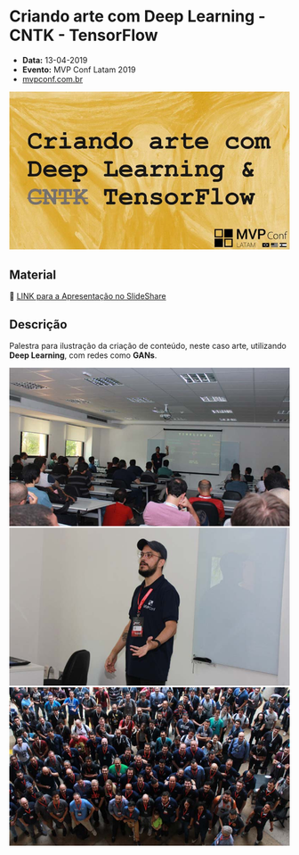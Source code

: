 # Criando arte com Deep Learning - CNTK - TensorFlow

* **Data:** 13-04-2019
* **Evento:** MVP Conf Latam 2019
* [mvpconf.com.br](https://mvpconf.com.br/)

<p align="center">
  <img src="../img/10.jpg">
</p>

## Material

:floppy_disk: [LINK para a Apresentação no SlideShare](https://www.slideshare.net/VitorMeriat/criando-arte-com-deep-learning-cntk-tensorflow)

## Descrição

Palestra para ilustração da criação de conteúdo, neste caso arte, utilizando **Deep Learning**, com redes como **GANs**.

<p align="center">
  <img src="../img/10-A.jpg">
  <img src="../img/10-B.jpg">
  <img src="../img/10-c.jpg">
</p>